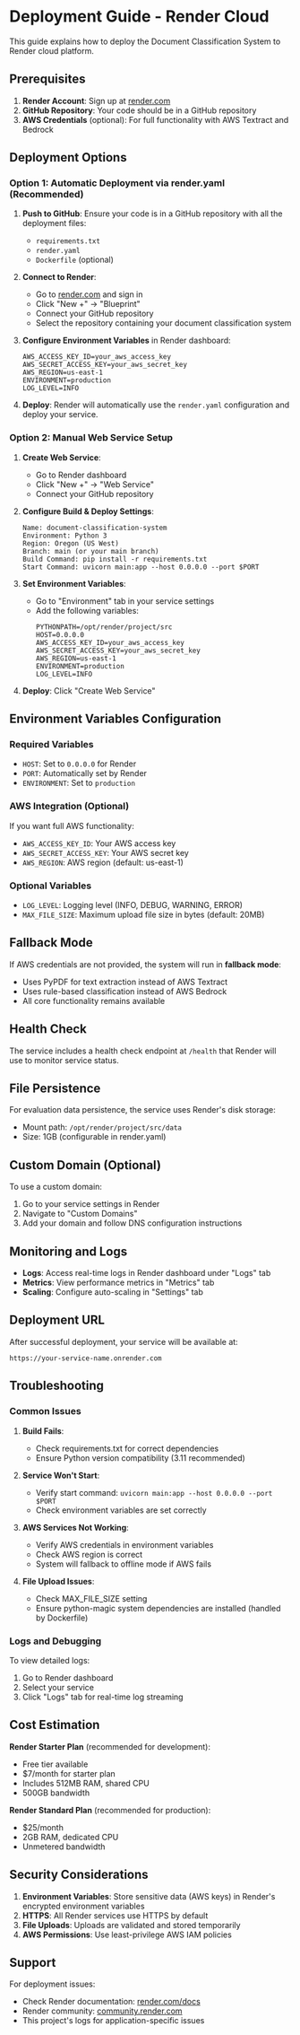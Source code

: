 # Deployment Guide - Render Cloud

This guide explains how to deploy the Document Classification System to Render cloud platform.

## Prerequisites

1. **Render Account**: Sign up at [render.com](https://render.com)
2. **GitHub Repository**: Your code should be in a GitHub repository
3. **AWS Credentials** (optional): For full functionality with AWS Textract and Bedrock

## Deployment Options

### Option 1: Automatic Deployment via render.yaml (Recommended)

1. **Push to GitHub**: Ensure your code is in a GitHub repository with all the deployment files:
   - `requirements.txt`
   - `render.yaml`
   - `Dockerfile` (optional)

2. **Connect to Render**:
   - Go to [render.com](https://render.com) and sign in
   - Click "New +" → "Blueprint"
   - Connect your GitHub repository
   - Select the repository containing your document classification system

3. **Configure Environment Variables** in Render dashboard:
   ```
   AWS_ACCESS_KEY_ID=your_aws_access_key
   AWS_SECRET_ACCESS_KEY=your_aws_secret_key
   AWS_REGION=us-east-1
   ENVIRONMENT=production
   LOG_LEVEL=INFO
   ```

4. **Deploy**: Render will automatically use the `render.yaml` configuration and deploy your service.

### Option 2: Manual Web Service Setup

1. **Create Web Service**:
   - Go to Render dashboard
   - Click "New +" → "Web Service"
   - Connect your GitHub repository

2. **Configure Build & Deploy Settings**:
   ```
   Name: document-classification-system
   Environment: Python 3
   Region: Oregon (US West)
   Branch: main (or your main branch)
   Build Command: pip install -r requirements.txt
   Start Command: uvicorn main:app --host 0.0.0.0 --port $PORT
   ```

3. **Set Environment Variables**:
   - Go to "Environment" tab in your service settings
   - Add the following variables:
     ```
     PYTHONPATH=/opt/render/project/src
     HOST=0.0.0.0
     AWS_ACCESS_KEY_ID=your_aws_access_key
     AWS_SECRET_ACCESS_KEY=your_aws_secret_key
     AWS_REGION=us-east-1
     ENVIRONMENT=production
     LOG_LEVEL=INFO
     ```

4. **Deploy**: Click "Create Web Service"

## Environment Variables Configuration

### Required Variables
- `HOST`: Set to `0.0.0.0` for Render
- `PORT`: Automatically set by Render
- `ENVIRONMENT`: Set to `production`

### AWS Integration (Optional)
If you want full AWS functionality:
- `AWS_ACCESS_KEY_ID`: Your AWS access key
- `AWS_SECRET_ACCESS_KEY`: Your AWS secret key
- `AWS_REGION`: AWS region (default: us-east-1)

### Optional Variables
- `LOG_LEVEL`: Logging level (INFO, DEBUG, WARNING, ERROR)
- `MAX_FILE_SIZE`: Maximum upload file size in bytes (default: 20MB)

## Fallback Mode

If AWS credentials are not provided, the system will run in **fallback mode**:
- Uses PyPDF for text extraction instead of AWS Textract
- Uses rule-based classification instead of AWS Bedrock
- All core functionality remains available

## Health Check

The service includes a health check endpoint at `/health` that Render will use to monitor service status.

## File Persistence

For evaluation data persistence, the service uses Render's disk storage:
- Mount path: `/opt/render/project/src/data`
- Size: 1GB (configurable in render.yaml)

## Custom Domain (Optional)

To use a custom domain:
1. Go to your service settings in Render
2. Navigate to "Custom Domains"
3. Add your domain and follow DNS configuration instructions

## Monitoring and Logs

- **Logs**: Access real-time logs in Render dashboard under "Logs" tab
- **Metrics**: View performance metrics in "Metrics" tab
- **Scaling**: Configure auto-scaling in "Settings" tab

## Deployment URL

After successful deployment, your service will be available at:
```
https://your-service-name.onrender.com
```

## Troubleshooting

### Common Issues

1. **Build Fails**:
   - Check requirements.txt for correct dependencies
   - Ensure Python version compatibility (3.11 recommended)

2. **Service Won't Start**:
   - Verify start command: `uvicorn main:app --host 0.0.0.0 --port $PORT`
   - Check environment variables are set correctly

3. **AWS Services Not Working**:
   - Verify AWS credentials in environment variables
   - Check AWS region is correct
   - System will fallback to offline mode if AWS fails

4. **File Upload Issues**:
   - Check MAX_FILE_SIZE setting
   - Ensure python-magic system dependencies are installed (handled by Dockerfile)

### Logs and Debugging

To view detailed logs:
1. Go to Render dashboard
2. Select your service
3. Click "Logs" tab for real-time log streaming

## Cost Estimation

**Render Starter Plan** (recommended for development):
- Free tier available
- $7/month for starter plan
- Includes 512MB RAM, shared CPU
- 500GB bandwidth

**Render Standard Plan** (recommended for production):
- $25/month
- 2GB RAM, dedicated CPU
- Unmetered bandwidth

## Security Considerations

1. **Environment Variables**: Store sensitive data (AWS keys) in Render's encrypted environment variables
2. **HTTPS**: All Render services use HTTPS by default
3. **File Uploads**: Uploads are validated and stored temporarily
4. **AWS Permissions**: Use least-privilege AWS IAM policies

## Support

For deployment issues:
- Check Render documentation: [render.com/docs](https://render.com/docs)
- Render community: [community.render.com](https://community.render.com)
- This project's logs for application-specific issues